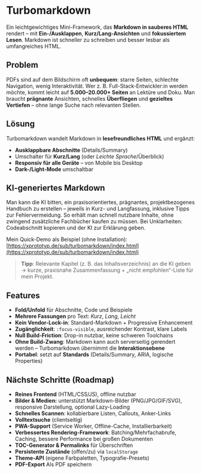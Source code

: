 # Turbomarkdown

Ein leichtgewichtiges Mini-Framework, das **Markdown in sauberes HTML** rendert – mit **Ein-/Ausklappen**, **Kurz/Lang-Ansichten** und **fokussiertem Lesen**.
Markdown ist schneller zu schreiben und besser lesbar als umfangreiches HTML.

## Problem

PDFs sind auf dem Bildschirm oft **unbequem**: starre Seiten, schlechte Navigation, wenig Interaktivität.
Wer z. B. Full-Stack-Entwickler\:in werden möchte, kommt leicht auf **5.000–20.000+ Seiten** an Lektüre und Doku. Man braucht **prägnante** Ansichten, schnelles **Überfliegen** und **gezieltes Vertiefen** – ohne lange Suche nach relevanten Stellen.

## Lösung

Turbomarkdown wandelt Markdown in **lesefreundliches HTML** und ergänzt:

* **Ausklappbare Abschnitte** (Details/Summary)
* Umschalter für **Kurz/Lang** (oder *Leichte Sprache*/Überblick)
* **Responsiv für alle Geräte** – von Mobile bis Desktop
* **Dark-/Light-Mode** umschaltbar

## KI-generiertes Markdown

Man kann die KI bitten, ein praxisorientiertes, prägnantes, projektbezogenes Handbuch zu erstellen – jeweils in Kurz- und Langfassung, inklusive Tipps zur Fehlervermeidung. So erhält man schnell nutzbare Inhalte, ohne zwingend zusätzliche Fachbücher kaufen zu müssen. Bei Unklarheiten: Codeabschnitt kopieren und der KI zur Erklärung geben.

Mein Quick-Demo als Beispiel (ohne Installation): [https://xprototyp.de/sub/turbomarkdown/index.html](https://xprototyp.de/sub/turbomarkdown/index.html)

> **Tipp**: Relevante Kapitel (z. B. das Inhaltsverzeichnis) an die KI geben → kurze, praxisnahe Zusammenfassung + „nicht empfohlen“-Liste für mein Projekt.

## Features

* **Fold/Unfold** für Abschnitte, Code und Beispiele
* **Mehrere Fassungen** pro Text: *Kurz*, *Lang*, *Leicht*
* **Kein Vendor-Lock-in**: Standard-Markdown + Progressive Enhancement
* **Zugänglichkeit**: `:focus-visible`, ausreichender Kontrast, klare Labels
* **Null Build-Friction**: Drop-in nutzbar, keine schweren Toolchains
* **Ohne Build-Zwang**: Markdown kann auch serverseitig gerendert werden – Turbomarkdown übernimmt die **Interaktionsebene**
* **Portabel**: setzt auf **Standards** (Details/Summary, ARIA, logische Properties)

## Nächste Schritte (Roadmap)

* **Reines Frontend** (HTML/CSS/JS), offline nutzbar
* **Bilder & Medien:** unterstützt Markdown-Bilder (PNG/JPG/GIF/SVG), responsive Darstellung, optional Lazy-Loading
* **Schnelles Scannen**: kollabierbare Listen, Callouts, Anker-Links
* **Volltextsuche** (clientseitig)
* **PWA-Support** (Service Worker, Offline-Cache, Installierbarkeit)
* **Verbessertes Rendering-Framework**: Batching/Mehrfachabrufe, Caching, bessere Performance bei großen Dokumenten
* **TOC-Generator & Permalinks** für Überschriften
* **Persistente Zustände** (offen/zu) via `localStorage`
* **Theme-API** (eigene Farbpaletten, Typografie-Presets)
* **PDF-Export** Als PDF speichern

